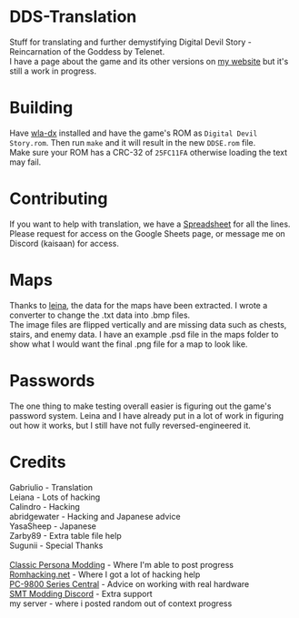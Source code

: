 # DDS-Translation
Stuff for translating and further demystifying Digital Devil Story - Reincarnation of the Goddess by Telenet.
<br>I have a page about the game and its other versions on [my website](https://kaisaan.github.io/pages/dss.html) but it's still a work in progress.

# Building
Have [wla-dx](https://github.com/vhelin/wla-dx) installed and have the game's ROM as `Digital Devil Story.rom`. Then run `make` and it will result in the new `DDSE.rom` file.
<br>Make sure your ROM has a CRC-32 of `25FC11FA` otherwise loading the text may fail.

# Contributing
If you want to help with translation, we have a [Spreadsheet](https://docs.google.com/spreadsheets/d/1oDYWFWq-gdgdt5zBz0KaMGqM_4g3SZWNQ_7SA0C65jQ/edit?usp=sharing) for all the lines. 
<br>Please request for access on the Google Sheets page, or message me on Discord (kaisaan) for access.

# Maps
Thanks to [leina](https://github.com/leinacc), the data for the maps have been extracted. I wrote a converter to change the .txt data into .bmp files.
<br>The image files are flipped vertically and are missing data such as chests, stairs, and enemy data. I have an example .psd file in the maps folder to show what I would want the final .png file for a map to look like.

# Passwords
The one thing to make testing overall easier is figuring out the game's password system. Leina and I have already put in a lot of work in figuring out how it works, but I still have not fully reversed-engineered it.

# Credits
Gabriulio - Translation<br>
Leiana - Lots of hacking<br>
Calindro - Hacking<br>
abridgewater - Hacking and Japanese advice<br>
YasaSheep - Japanese<br>
Zarby89 - Extra table file help<br>
Sugunii - Special Thanks<br>
<br>
[Classic Persona Modding](https://discord.gg/ahg9gegCcm) - Where I'm able to post progress<br>
[Romhacking.net](https://discord.gg/uAufcgz) - Where I got a lot of hacking help<br>
[PC-9800 Series Central](http://discord.gg/j2ns7UQ) - Advice on working with real hardware<br>
[SMT Modding Discord](https://discord.gg/9JGwcwMEkF) - Extra support<br>
my server - where i posted random out of context progress


